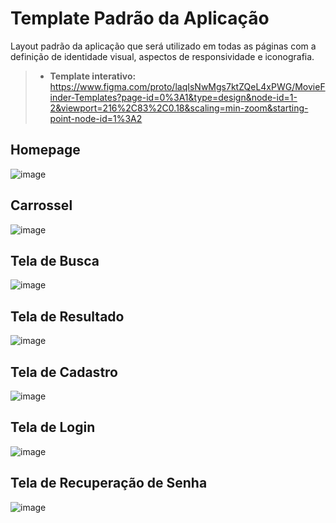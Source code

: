 # Template Padrão da Aplicação

Layout padrão da aplicação que será utilizado em todas as páginas com a definição de identidade visual, aspectos de responsividade e iconografia.

>- **Template interativo:** https://www.figma.com/proto/laqIsNwMgs7ktZQeL4xPWG/MovieFinder-Templates?page-id=0%3A1&type=design&node-id=1-2&viewport=216%2C83%2C0.18&scaling=min-zoom&starting-point-node-id=1%3A2

## Homepage ##

![image](https://user-images.githubusercontent.com/114882542/236656394-3a337a06-e9bb-43af-ad6d-cccc907a8736.png)

## Carrossel ##

![image](https://user-images.githubusercontent.com/114882542/236656671-70093795-c20c-4148-8560-4ec7a1d59e25.png)

## Tela de Busca ##

![image](https://user-images.githubusercontent.com/114882542/236656697-42590c23-8061-45a7-834e-8dfcdfc1903c.png)

## Tela de Resultado ##

![image](https://user-images.githubusercontent.com/114882542/236656723-b5a40a3a-e7e4-4f33-a462-f48915f1202d.png)

## Tela de Cadastro ##

![image](https://user-images.githubusercontent.com/114882542/236656759-45370100-4661-44af-8df0-4a73d4ce8f56.png)

## Tela de Login ##

![image](https://user-images.githubusercontent.com/114882542/236656782-fca02fcb-eb10-4adc-b443-f0d0f759ecb9.png)

## Tela de Recuperação de Senha ##

![image](https://user-images.githubusercontent.com/114882542/236656811-f4db710e-42d9-4f47-9a38-1a9f78ad8d68.png)


